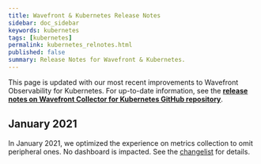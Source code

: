 ```yaml
---
title: Wavefront & Kubernetes Release Notes
sidebar: doc_sidebar
keywords: kubernetes
tags: [kubernetes]
permalink: kubernetes_relnotes.html
published: false 
summary: Release Notes for Wavefront & Kubernetes.
---
```

This page is updated with our most recent improvements to Wavefront Observability for Kubernetes. For up-to-date information, see the **[release notes on Wavefront Collector for Kubernetes GitHub repository](https://github.com/wavefrontHQ/wavefront-collector-for-kubernetes/releases)**.

## January 2021

In January 2021, we optimized the experience on metrics collection to omit peripheral ones. No dashboard is impacted. See the [changelist](https://github.com/wavefrontHQ/wavefront-collector-for-kubernetes/commit/2e9ee11ad4bb3b92f873fb062773312f75b9cd8c) for details.
